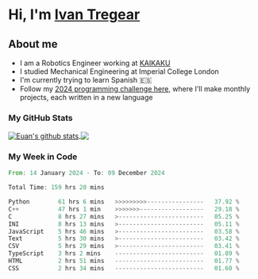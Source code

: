 # Hi, I'm [Ivan Tregear](https://www.linkedin.com/in/ivantregear/)

## About me

* I am a Robotics Engineer working at [KAIKAKU](https://github.com/KAIKAKU-AI)
* I studied Mechanical Engineering at Imperial College London
* I'm currently trying to learn Spanish :es:
* Follow my [2024 programming challenge here](https://github.com/ITregear?tab=repositories), where I'll make monthly projects, each written in a new language


### My GitHub Stats

<a href="#my-github-stats">
  <img align="center" src="https://github-readme-stats.vercel.app/api?username=itregear&count_private=true&show_icons=true&include_all_commits=true&theme=material-palenight" alt="Euan's github stats" />
</a>

<a href="#my-github-stats">
  <img align="center" src="https://github-readme-stats.vercel.app/api/top-langs/?username=itregear&layout=compact&theme=material-palenight" />
</a>

### My Week in Code
<!--START_SECTION:waka-->

```rust
From: 14 January 2024 - To: 09 December 2024

Total Time: 159 hrs 20 mins

Python        61 hrs 6 mins   >>>>>>>>>----------------   37.92 %
C++           47 hrs 1 min    >>>>>>>------------------   29.18 %
C             8 hrs 27 mins   >------------------------   05.25 %
INI           8 hrs 13 mins   >------------------------   05.11 %
JavaScript    5 hrs 46 mins   >------------------------   03.58 %
Text          5 hrs 30 mins   >------------------------   03.42 %
CSV           5 hrs 29 mins   >------------------------   03.41 %
TypeScript    3 hrs 2 mins    -------------------------   01.89 %
HTML          2 hrs 51 mins   -------------------------   01.77 %
CSS           2 hrs 34 mins   -------------------------   01.60 %
```

<!--END_SECTION:waka-->
